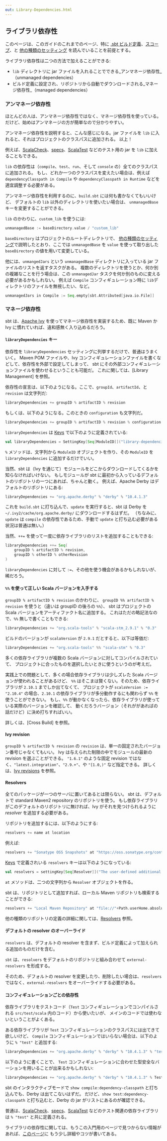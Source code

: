 ```yaml
---
out: Library-Dependencies.html
---
```


  [Keys]: ../sxr/sbt/Keys.scala.html
  [Apache Ivy]: https://ant.apache.org/ivy/
  [Ivy revisions]: https://ant.apache.org/ivy/history/2.3.0-rc1/ivyfile/dependency.html#revision
  [Extra attributes]: https://ant.apache.org/ivy/history/2.3.0-rc1/concept.html#extra
  [through Ivy]: https://ant.apache.org/ivy/history/latest-milestone/concept.html#checksum
  [ScalaCheck]: http://scalacheck.org
  [specs]: http://code.google.com/p/specs/
  [ScalaTest]: http://scalatest.org
  [Basic-Def]: Basic-Def.html
  [Scopes]: Scopes.html
  [More-About-Settings]: More-About-Settings.html
  [external-maven-ivy]: ../../docs/Library-Management.html#external-maven-ivy
  [Cross-Build]: ../../docs/Cross-Build.html
  [Resolvers]: ../../docs/Resolvers.html
  [Library-Management]: ../../docs/Library-Management.html

ライブラリ依存性
--------------

このページは、このガイドのこれまでのページ、特に
[.sbt ビルド定義][Basic-Def]、[スコープ][Scopes]、と
[他の種類のセッティング][More-About-Settings]
を読んでいることを前提とする。

ライブラリ依存性は二つの方法で加えることができる:

 - `lib` ディレクトリに jar ファイルを入れることでできる_アンマネージ依存性_（unmanaged dependencies）
 - ビルド定義に設定され、リポジトリから自動でダウンロードされる_マネージ依存性_（managed dependencies）

### アンマネージ依存性

ほとんどの人は、アンマネージ依存性ではなく、マネージ依存性を使っている。だけど、始めはアンマネージの方が簡単なので分かりやすい。

アンマネージ依存性を説明すると、こんな感じになる。jar ファイルを `lib` に入れると、それはプロジェクトのクラスパスに追加される。
以上！

例えば、[ScalaCheck][ScalaCheck]、[specs][specs]、[ScalaTest][ScalaTest] などのテスト用の jar を `lib` に加えることもできる。

`lib` の依存性は（`compile`、`test`、`run`、そして `console` の）全てのクラスパスに追加される。
もし、どれか一つのクラスパスを変えたい場合は、例えば `dependencyClasspath in Compile` や
`dependencyClasspath in Runtime` などを適宜調整する必要がある。

アンマネージ依存性を利用するのに、`build.sbt` には何も書かなくてもいいけど、
デフォルトの `lib` 以外のディレクトリを使いたい場合は、
`unmanagedBase` キーを変更することができる。

`lib` のかわりに、`custom_lib` を使うには:

```scala
unmanagedBase := baseDirectory.value / "custom_lib"
```

`baseDirectory` はプロジェクトのルートディレクトリで、
[他の種類のセッティング][More-About-Settings]で説明したとおり、ここでは `unmanagedBase`
を `value` を使って取り出した `baseDirectory` の値を用いて変更している。

他には、`unmangedJars` という `unmanagedBase` ディレクトリに入っている jar ファイルのリストを返すタスクがある。
複数のディレクトリを使うとか、何か別の複雑なことを行う場合は、この `unmanagedJar` タスクを何か別のものに変える必要があるかもしれない。
例えば `Compile` コンフィギュレーション時に `lib`ディレクトリのファイルを無視したい、など。

```scala
unmanagedJars in Compile := Seq.empty[sbt.Attributed[java.io.File]]
```

### マネージ依存性

sbt は、[Apache Ivy] を使ってマネージ依存性を実装するため、既に Maven か Ivy に慣れていれば、違和感無く入り込めるだろう。

#### `libraryDependencies` キー

依存性を `libraryDependencies` セッティングに列挙するだけで、普通はうまくいく。
Maven POM ファイルや、Ivy コンフィギュレーションファイルを書くなどして、依存性を外部で設定してしまって、
sbt にその外部コンフィギュレーションファイルを使わせるということも可能だ。
これに関しては、[Library Management] を参照。

依存性の宣言は、以下のようになる。ここで、`groupId`、`artifactId`、と `revision` は文字列だ:

```scala
libraryDependencies += groupID % artifactID % revision
```

もしくは、以下のようになる。このときの `configuration` も文字列だ。

```scala
libraryDependencies += groupID % artifactID % revision % configuration
```

`libraryDependencies` は [Keys] で以下のように定義されている:

```scala
val libraryDependencies = SettingKey[Seq[ModuleID]]("library-dependencies", "Declares managed dependencies.")
```

`%` メソッドは、文字列から `ModuleID` オブジェクトを作り、その `ModuleID` を `libraryDependencies` に追加するだけでいい。

当然、sbt は（Ivy を通じて）モジュールをどこからダウンロードしてくるかを知らなければいけない。
もしモジュールが sbt に最初から入っているデフォルトのリポジトリの一つにあれば、ちゃんと動く。
例えば、Apache Derby はデフォルトのリポジトリにある:

```scala
libraryDependencies += "org.apache.derby" % "derby" % "10.4.1.3"
```

これを `build.sbt` に打ち込んで、`update` を実行すると、sbt は Derby を
`~/.ivy2/cache/org.apache.derby/` にダウンロードするはずだ。
（ちなみに、`update` は `compile` の依存性であるため、手動で `update` と打ち込む必要がある状況は普通は無い。）

当然、`++=` を使って一度に依存ライブラリのリストを追加することもできる:

```scala
libraryDependencies ++= Seq(
    groupID % artifactID % revision,
    groupID % otherID % otherRevision
)
```

`libraryDependencies` に対して `:=`、その他を使う機会があるかもしれないが、稀だろう。

#### `%%` を使って正しい Scala バージョンを入手する

`groupID % artifactID % revision` のかわりに、
`groupID %% artifactID % revision` を使うと（違いは groupID の後ろの `%%`）、
sbt はプロジェクトの Scala バージョンをアーティファクト名に追加する。
これはただの略記法なので、`%%` 無しで書くこともできる:

```scala
libraryDependencies += "org.scala-tools" % "scala-stm_2.9.1" % "0.3"
```

ビルドのバージョンが `scalaVersion` が `2.9.1` だとすると、以下は等価だ:

```scala
libraryDependencies += "org.scala-tools" %% "scala-stm" % "0.3"
```

多くの依存ライブラリが複数の Scala バージョンに対してコンパイルされていて、
プロジェクトに合ったものを選択したいときに使うというのが考えだ。

実践上での問題として、多くの場合依存ライブラリは少しズレた Scala バージョンが使われることがあるけど、
`%%` はそこまは賢くない。そのため、依存ライブラリが `2.10.1` までしか出てなくて、
プロジェクトが `scalaVersion := "2.10.4"` の場合、`2.10.1` の依存ライブラリが多分動作するにも関わらず `%%` を使うことができない。
もし、`%%` が動かなくなったら、依存ライブラリが使っている実際のバージョンを確認して、
動くだろうバージョン（それががあればの話だけど）に決め打ちすればいい。

詳しくは、[Cross Build] を参照。

#### Ivy revision

`groupID % artifactID % revision` の `revision` は、単一の固定されたバージョン番号じゃなくてもいい。
Ivy は与えられた制限の中でモジュールの最新の revision を選ぶことができる。
`"1.6.1"` のような固定 revision ではなく、`"latest.integration"`、`"2.9.+"`、や `"[1.0,)"` など指定できる。
詳しくは、[Ivy revisions] を参照。

<!-- TODO: Add aliases -->

#### Resolvers

全てのパッケージが一つのサーバに置いてあるとは限らない。
sbt は、デフォルトで standard Maven2 repository のリポジトリを使う。
もし依存ライブラリがこのデフォルトのリポジトリに無ければ、Ivy がそれを見つけられるように _resolver_ を追加する必要がある。

リポジトリを追加するには、以下のようにする:

```scala
resolvers += name at location
```

例えば:

```scala
resolvers += "Sonatype OSS Snapshots" at "https://oss.sonatype.org/content/repositories/snapshots"
```

[Keys][Keys] で定義されいる `resolvers` キーは以下のようになっている:

```scala
val resolvers = settingKey[Seq[Resolver]]("The user-defined additional resolvers for automatically managed dependencies.")
```

`at` メソッドは、二つの文字列から `Resolver` オブジェクトを作る。

sbt は、リポジトリとして追加すれば、ローカル Maven リポジトリも検索することができる:

```scala
resolvers += "Local Maven Repository" at "file://"+Path.userHome.absolutePath+"/.m2/repository"
```

他の種類のリポジトリの定義の詳細に関しては、[Resolvers] 参照。

#### デフォルトの resolver のオーバーライド

`resolvers` は、デフォルトの resolver を含まず、ビルド定義によって加えられる追加のものだけを含む。

`sbt` は、`resolvers` をデフォルトのリポジトリと組み合わせて `external-resolvers` を形成する。　

そのため、デフォルトの resolver を変更したり、削除したい場合は、`resolvers` ではなく、`external-resolvers` をオーバーライドする必要がある。

#### コンフィギュレーションごとの依存性

依存ライブラリをテストコード（`Test` コンフィギュレーションでコンパイルされる `src/test/scala` 内のコード）から使いたいが、
メインのコードでは使わないということがよくある。

ある依存ライブラリが `Test` コンフィギュレーションのクラスパスには出てきて欲しいけど、
`Compile` コンフィギュレーションではいらない場合は、以下のように `% "test"` と追加する:

```scala
libraryDependencies += "org.apache.derby" % "derby" % "10.4.1.3" % "test"
```

以下のように書くことで、 `Test` コンフィギュレーションに合わせた型安全なバーションを用いることが出来るかもしれない:

```scala
libraryDependencies += "org.apache.derby" % "derby" % "10.4.1.3" % Test
```

sbt のインタラクティブモードで `show compile:dependency-classpath` と打ち込んでも、Derby は出てこないはずだ。
だけど、`show test:dependency-classpath` と打ち込むと、Derby の jar がリストにあるのが確認できる。

普通は、[ScalaCheck][ScalaCheck]、[specs][specs]、[ScalaTest][ScalaTest] などのテスト関連の依存ライブラリは `% "test"` と共に定義される。

ライブラリの依存性に関しては、もうこの入門用のページで見つからない情報があれば、[このページ][Library-Management]に
もう少し詳細やコツが書いてある。
